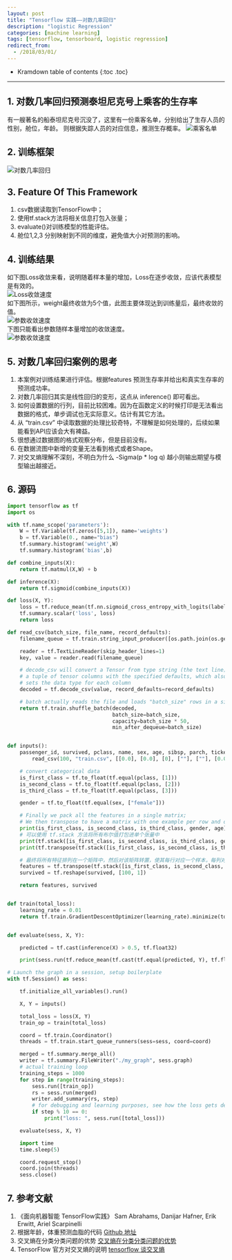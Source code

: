 ```yaml
---
layout: post
title: "Tensorflow 实践——对数几率回归"
description: "logistic Regression"
categories: [machine learning]
tags: [tensorflow, tensorboard, logistic regression]
redirect_from: 
  - /2018/03/01/
---  
```

* Kramdown table of contents
{:toc .toc}
---


## 1. 对数几率回归预测泰坦尼克号上乘客的生存率
有一艘著名的船泰坦尼克号沉没了，这里有一份乘客名单，分别给出了生存人员的性别，舱位，年龄。 则根据失踪人员的对应信息，推测生存概率。
![乘客名单](http://p30p0kjya.bkt.clouddn.com/%E6%B3%B0%E5%9D%A6%E5%B0%BC%E5%85%8B%E5%8F%B7%E7%9A%84%E5%90%8D%E5%8D%95.PNG)
  
## 2. 训练框架  
![对数几率回归](http://p30p0kjya.bkt.clouddn.com/%E5%AF%B9%E6%95%B0%E5%9B%9E%E5%BD%92%E5%AD%A6%E4%B9%A0.PNG)  

## 3. Feature Of This Framework
1. csv数据读取到TensorFlow中；
2. 使用tf.stack方法将相关信息打包入张量；
3. evaluate()对训练模型的性能评估。
4. 舱位1,2,3 分别映射到不同的维度，避免值大小对预测的影响。

## 4. 训练结果
如下图Loss收敛来看，说明随着样本量的增加，Loss在逐步收敛，应该代表模型是有效的。   
![Loss收敛速度](http://p30p0kjya.bkt.clouddn.com/loss0306.PNG)  
如下图所示，weight最终收敛为5个值，此图主要体现达到训练量后，最终收敛的值。    
![参数收敛速度](http://p30p0kjya.bkt.clouddn.com/histogram0306.PNG)  
下图只能看出参数随样本量增加的收敛速度。  
![参数收敛速度](http://p30p0kjya.bkt.clouddn.com/Distruibution0306.PNG)

## 5. 对数几率回归案例的思考  
1. 本案例对训练结果进行评估。根据features 预测生存率并给出和真实生存率的预测成功率。  
2. 对数几率回归其实是线性回归的变形，这点从 inference() 即可看出。  
3. 如何设置数据的行列，目前比较困难。因为在函数定义的时候打印是无法看出数据的格式，单步调试也无实际意义。估计有其它方法。  
4. 从 “train.csv” 中读取数据的处理比较奇特，不理解是如何处理的，后续如果能看到API应该会大有裨益。  
5. 很想通过数据图的格式观察分布，但是目前没有。  
6. 在数据流图中新增的变量无法看到格式或者Shape。  
7. 对交叉熵理解不深刻，不明白为什么 -Sigma(p * log q) 越小则输出期望与模型输出越接近。  


## 6. 源码  

```python  
import tensorflow as tf
import os

with tf.name_scope('parameters'):
    W = tf.Variable(tf.zeros([5,1]), name='weights')
    b = tf.Variable(0., name="bias")
    tf.summary.histogram('weight',W)
    tf.summary.histogram('bias',b)

def combine_inputs(X):
    return tf.matmul(X,W) + b

def inference(X):
    return tf.sigmoid(combine_inputs(X))

def loss(X, Y):
    loss = tf.reduce_mean(tf.nn.sigmoid_cross_entropy_with_logits(labels=Y, logits=combine_inputs(X)))
    tf.summary.scalar('loss', loss)
    return loss

def read_csv(batch_size, file_name, record_defaults):
    filename_queue = tf.train.string_input_producer([os.path.join(os.getcwd(), file_name)])

    reader = tf.TextLineReader(skip_header_lines=1)
    key, value = reader.read(filename_queue)

    # decode_csv will convert a Tensor from type string (the text line) in
    # a tuple of tensor columns with the specified defaults, which also
    # sets the data type for each column
    decoded = tf.decode_csv(value, record_defaults=record_defaults)

    # batch actually reads the file and loads "batch_size" rows in a single tensor
    return tf.train.shuffle_batch(decoded,
                                  batch_size=batch_size,
                                  capacity=batch_size * 50,
                                  min_after_dequeue=batch_size)


def inputs():
    passenger_id, survived, pclass, name, sex, age, sibsp, parch, ticket, fare, cabin, embarked = \
        read_csv(100, "train.csv", [[0.0], [0.0], [0], [""], [""], [0.0], [0.0], [0.0], [""], [0.0], [""], [""]])

    # convert categorical data
    is_first_class = tf.to_float(tf.equal(pclass, [1]))
    is_second_class = tf.to_float(tf.equal(pclass, [2]))
    is_third_class = tf.to_float(tf.equal(pclass, [3]))

    gender = tf.to_float(tf.equal(sex, ["female"]))

    # Finally we pack all the features in a single matrix;
    # We then transpose to have a matrix with one example per row and one feature per column.
    print(is_first_class, is_second_class, is_third_class, gender, age)
    # 可以使用 tf.stack 方法将所有布尔值打包进单个张量中
    print(tf.stack([is_first_class, is_second_class, is_third_class, gender, age]))
    print(tf.transpose(tf.stack([is_first_class, is_second_class, is_third_class, gender, age])))

    # 最终将所有特征排列在一个矩阵中，然后对该矩阵转置，使其每行对应一个样本，每列对应一种特征
    features = tf.transpose(tf.stack([is_first_class, is_second_class, is_third_class, gender, age]))
    survived = tf.reshape(survived, [100, 1])

    return features, survived


def train(total_loss):
    learning_rate = 0.01
    return tf.train.GradientDescentOptimizer(learning_rate).minimize(total_loss)


def evaluate(sess, X, Y):

    predicted = tf.cast(inference(X) > 0.5, tf.float32)

    print(sess.run(tf.reduce_mean(tf.cast(tf.equal(predicted, Y), tf.float32))))

# Launch the graph in a session, setup boilerplate
with tf.Session() as sess:

    tf.initialize_all_variables().run()

    X, Y = inputs()

    total_loss = loss(X, Y)
    train_op = train(total_loss)

    coord = tf.train.Coordinator()
    threads = tf.train.start_queue_runners(sess=sess, coord=coord)

    merged = tf.summary.merge_all()
    writer = tf.summary.FileWriter("./my_graph", sess.graph)
    # actual training loop
    training_steps = 1000
    for step in range(training_steps):
        sess.run([train_op])
        rs = sess.run(merged)
        writer.add_summary(rs, step)
        # for debugging and learning purposes, see how the loss gets decremented thru training steps
        if step % 10 == 0:
            print("loss: ", sess.run([total_loss]))

    evaluate(sess, X, Y)

    import time
    time.sleep(5)

    coord.request_stop()
    coord.join(threads)
    sess.close()

```  
      

## 7. 参考文献
1. 《面向机器智能 TensorFlow实践》  Sam Abrahams, Danijar Hafner, Erik Erwitt, Ariel Scarpinelli  
2.  根据年龄，体重预测血脂的代码    [Github 地址](https://github.com/backstopmedia/tensorflowbook)  
3.  交叉熵在分类分类问题的优势      [交叉熵在分类分类问题的优势](https://jamesmccaffrey.wordpress.com/2013/11/05/why-you-should-use-cross-entropy-error-instead-of-classification-error-or-mean-squared-error-for-neural-network-classifier-training/)
4.  TensorFlow 官方对交叉熵的说明   [tensorflow 谈交叉熵](http://colah.github.io/posts/2015-09-Visual-Information/)
